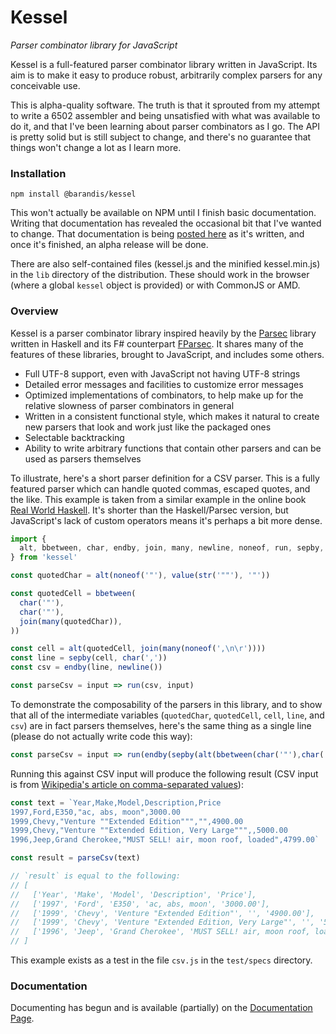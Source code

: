 <!--
 Copyright (c) 2020 Thomas J. Otterson
 
 This software is released under the MIT License.
 https://opensource.org/licenses/MIT
-->

# Kessel
*Parser combinator library for JavaScript*

Kessel is a full-featured parser combinator library written in JavaScript. Its aim is to make it easy to produce robust, arbitrarily complex parsers for any conceivable use.

This is alpha-quality software. The truth is that it sprouted from my attempt to write a 6502 assembler and being unsatisfied with what was available to do it, and that I've been learning about parser combinators as I go. The API is pretty solid but is still subject to change, and there's no guarantee that things won't change a lot as I learn more.

### Installation

```
npm install @barandis/kessel
```

This won't actually be available on NPM until I finish basic documentation. Writing that documentation has revealed the occasional bit that I've wanted to change. That documentation is being [posted here][5] as it's written, and once it's finished, an alpha release will be done.

There are also self-contained files (kessel.js and the minified kessel.min.js) in the `lib` directory of the distribution. These should work in the browser (where a global `kessel` object is provided) or with CommonJS or AMD.

### Overview

Kessel is a parser combinator library inspired heavily by the [Parsec][1] library written in Haskell and its F# counterpart [FParsec][2]. It shares many of the features of these libraries, brought to JavaScript, and includes some others.

* Full UTF-8 support, even with JavaScript not having UTF-8 strings
* Detailed error messages and facilities to customize error messages
* Optimized implementations of combinators, to help make up for the relative slowness of parser combinators in general
* Written in a consistent functional style, which makes it natural to create new parsers that look and work just like the packaged ones
* Selectable backtracking
* Ability to write arbitrary functions that contain other parsers and can be used as parsers themselves

To illustrate, here's a short parser definition for a CSV parser. This is a fully featured parser which can handle quoted commas, escaped quotes, and the like. This example is taken from a similar example in the online book [Real World Haskell][1]. It's shorter than the Haskell/Parsec version, but JavaScript's lack of custom operators means it's perhaps a bit more dense.

```javascript
import { 
  alt, bbetween, char, endby, join, many, newline, noneof, run, sepby, str, value,
} from 'kessel'

const quotedChar = alt(noneof('"'), value(str('""'), '"'))

const quotedCell = bbetween(
  char('"'),
  char('"'),
  join(many(quotedChar)),
))

const cell = alt(quotedCell, join(many(noneof(',\n\r'))))
const line = sepby(cell, char(','))
const csv = endby(line, newline())

const parseCsv = input => run(csv, input)
```

To demonstrate the composability of the parsers in this library, and to show that all of the intermediate variables (`quotedChar`, `quotedCell`, `cell`, `line`, and `csv`) are in fact parsers themselves, here's the same thing as a single line (please do not actually write code this way):

```javascript
const parseCsv = input => run(endby(sepby(alt(bbetween(char('"'),char('"'),join(many(alt(noneof('"'),value(str('""'),'"'))))),join(many(noneof(',\n\r')))),char(',')),newline()),input)
```

Running this against CSV input will produce the following result (CSV input is from [Wikipedia's article on comma-separated values][4]):

```javascript
const text = `Year,Make,Model,Description,Price
1997,Ford,E350,"ac, abs, moon",3000.00
1999,Chevy,"Venture ""Extended Edition""","",4900.00
1999,Chevy,"Venture ""Extended Edition, Very Large""",,5000.00
1996,Jeep,Grand Cherokee,"MUST SELL! air, moon roof, loaded",4799.00`

const result = parseCsv(text)

// `result` is equal to the following:
// [
//   ['Year', 'Make', 'Model', 'Description', 'Price'],
//   ['1997', 'Ford', 'E350', 'ac, abs, moon', '3000.00'],
//   ['1999', 'Chevy', 'Venture "Extended Edition"', '', '4900.00'],
//   ['1999', 'Chevy', 'Venture "Extended Edition, Very Large"', '', '5000.00'], 
//   ['1996', 'Jeep', 'Grand Cherokee', 'MUST SELL! air, moon roof, loaded', '4799.00']
// ]
```

This example exists as a test in the file `csv.js` in the `test/specs` directory.

### Documentation

Documenting has begun and is available (partially) on the [Documentation Page][5].

[1]: https://hackage.haskell.org/package/parsec
[2]: https://www.quanttec.com/fparsec/
[3]: http://book.realworldhaskell.org/read/using-parsec.html
[4]: https://en.wikipedia.org/wiki/Comma-separated_values#Example
[5]: https://barandis.github.io/kessel/
